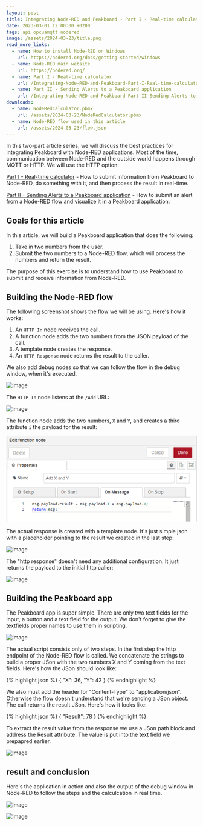 ```yaml
---
layout: post
title: Integrating Node-RED and Peakboard - Part I - Real-time calculator
date: 2023-03-01 12:00:00 +0200
tags: api opcuamqtt nodered
image: /assets/2024-03-23/title.png
read_more_links:
  - name: How to install Node-RED on Windows
    url: https://nodered.org/docs/getting-started/windows
  - name: Node-RED main website
    url: https://nodered.org/
  - name: Part I - Real-time calculator
    url: /Integrating-Node-RED-and-Peakboard-Part-I-Real-time-calculator.html
  - name: Part II - Sending Alerts to a Peakboard application
    url: /Integrating-Node-RED-and-Peakboard-Part-II-Sending-Alerts-to-an-Peakboard-application.html
downloads:
  - name: NodeRedCalculator.pbmx
    url: /assets/2024-03-23/NodeRedCalculator.pbmx
  - name: Node-RED flow used in this article
    url: /assets/2024-03-23/flow.json
---
```

In this two-part article series, we will discuss the best practices for integrating Peakboard with Node-RED applications. Most of the time, communication between Node-RED and the outside world happens through MQTT or HTTP. We will use the HTTP option:

[Part I - Real-time calculator](/Integrating-Node-RED-and-Peakboard-Part-I-Real-time-calculator.html) -
How to submit information from Peakboard to Node-RED, do something with it, and then process the result in real-time.

[Part II - Sending Alerts to a Peakboard application](/Integrating-Node-RED-and-Peakboard-Part-II-Sending-Alerts-to-an-Peakboard-application.html) -
How to submit an alert from a Node-RED flow and visualize it in a Peakboard application.

## Goals for this article

In this article, we will build a Peakboard application that does the following:
1. Take in two numbers from the user.
2. Submit the two numbers to a Node-RED flow, which will process the numbers and return the result.

The purpose of this exercise is to understand how to use Peakboard to submit and receive information from Node-RED.

## Building the Node-RED flow

The following screenshot shows the flow we will be using. Here's how it works:

1. An `HTTP In` node receives the call.
2. A function node adds the two numbers from the JSON payload of the call.
3. A template node creates the response.
4. An `HTTP Response` node returns the result to the caller.

We also add debug nodes so that we can follow the flow in the debug window, when it's executed.

![image](/assets/2024-03-23/010.png)

The `HTTP In` node listens at the `/Add` URL:

![image](/assets/2024-03-23/020.png)

The function node adds the two numbers, `X` and `Y`, and creates a third attribute `i` the payload for the result:

![image](/assets/2024-03-23/021.png)

The actual response is created with a template node. It's just simple json with a placeholder pointing to the result we created in the last step:

![image](/assets/2024-03-23/022.png)

The "http response" doesn't need any additional configuration. It just returns the payload to the initial http caller:

![image](/assets/2024-03-23/023.png)

## Building the Peakboard app

The Peakboard app is super simple. There are only two text fields for the input, a button and a text field for the output. We don't forget to give the textfields proper names to use them in scripting.

![image](/assets/2024-03-23/030.png)

The actual script consists only of two steps. In the first step the http endpoint of the Node-RED flow is called. We concatenate the strings to build a proper JSon with the two numbers X and Y coming from the text fields. Here's how the JSon should look like:

{% highlight json %}
{
    "X": 36,
    "Y": 42
}
{% endhighlight %}

We also must add the header for "Content-Type" to "application/json". Otherwise the flow doesn't understand that we're sending a JSon object.
The call returns the result JSon. Here's how it looks like:

{% highlight json %}
{
    "Result": 78
}
{% endhighlight %}

To extract the result value from the response we use a JSon path block and address the Result attribute. The value is put into the text field we prepapred earlier.

![image](/assets/2024-03-23/040.png)

## result and conclusion

Here's the application in action and also the output of the debug window in Node-RED to follow the steps and the calculcation in real time.

![image](/assets/2024-03-23/result.gif)

![image](/assets/2024-03-23/050.png)

